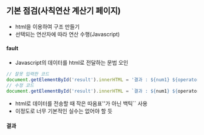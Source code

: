 ## 기본 점검(사칙연산 계산기 페이지)
- html을 이용하여 구조 만들기
- 선택되는 연산자에 따라 연산 수행(Javascript)

#### fault
- Javascript의 데이터를 html로 전달하는 문법 오인
```javascript
// 잘못 입력한 코드
document.getElementById('result').innerHTML = '결과 : ${num1} ${operator} ${num2} = ${result}';
// 수정 코드
document.getElementById('result').innerHTML = `결과 : ${num1} ${operator} ${num2} = ${result}`;
```
- html로 데이터를 전송할 때 작은 따옴표''가 아닌 백틱`` 사용
- 이정도로 너무 기본적인 실수는 없어야 할 듯

#### 결과
